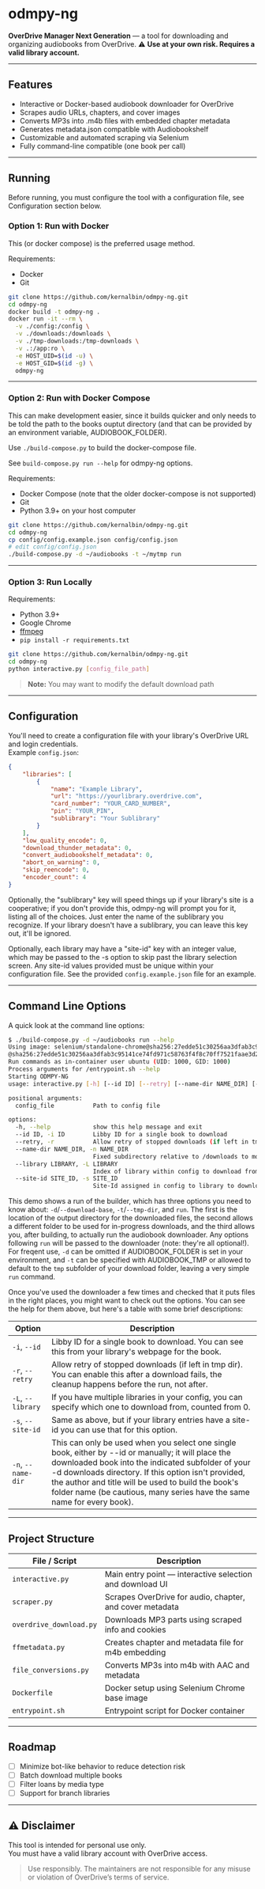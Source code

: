 # odmpy-ng
**OverDrive Manager Next Generation** — a tool for downloading and organizing audiobooks from OverDrive.
⚠️ **Use at your own risk. Requires a valid library account.**

---

## Features

- Interactive or Docker-based audiobook downloader for OverDrive
- Scrapes audio URLs, chapters, and cover images
- Converts MP3s into .m4b files with embedded chapter metadata
- Generates metadata.json compatible with Audiobookshelf
- Customizable and automated scraping via Selenium
- Fully command-line compatible (one book per call)

---

## Running

Before running, you must configure the tool with a configuration file, see
Configuration section below.

### Option 1: Run with Docker

This (or docker compose) is the preferred usage method.

Requirements:
- Docker
- Git

```bash
git clone https://github.com/kernalbin/odmpy-ng.git
cd odmpy-ng
docker build -t odmpy-ng .
docker run -it --rm \
  -v ./config:/config \
  -v ./downloads:/downloads \
  -v ./tmp-downloads:/tmp-downloads \
  -v .:/app:ro \
  -e HOST_UID=$(id -u) \
  -e HOST_GID=$(id -g) \
  odmpy-ng
```

---

### Option 2: Run with Docker Compose

This can make development easier, since it builds quicker and only needs to be
told the path to the books ouptut directory (and that can be provided by an
environment variable, AUDIOBOOK_FOLDER).

Use `./build-compose.py` to build the docker-compose file.

See `build-compose.py run --help` for odmpy-ng options.

Requirements:
- Docker Compose (note that the older docker-compose is not supported)
- Git
- Python 3.9+ on your host computer

```bash
git clone https://github.com/kernalbin/odmpy-ng.git
cd odmpy-ng
cp config/config.example.json config/config.json
# edit config/config.json
./build-compose.py -d ~/audiobooks -t ~/mytmp run
```

---

### Option 3: Run Locally

Requirements:
- Python 3.9+
- Google Chrome
- [ffmpeg](https://ffmpeg.org/download.html)
- `pip install -r requirements.txt`

```bash
git clone https://github.com/kernalbin/odmpy-ng.git
cd odmpy-ng
python interactive.py [config_file_path]
```

> **Note:** You may want to modify the default download path

---

## Configuration

You'll need to create a configuration file with your library's OverDrive URL and login credentials.  
Example `config.json`:

```json
{
    "libraries": [
        {
            "name": "Example Library",
            "url": "https://yourlibrary.overdrive.com",
            "card_number": "YOUR_CARD_NUMBER",
            "pin": "YOUR_PIN",
            "sublibrary": "Your Sublibrary"
        }
    ],
    "low_quality_encode": 0,
    "download_thunder_metadata": 0,
    "convert_audiobookshelf_metadata": 0,
    "abort_on_warning": 0,
    "skip_reencode": 0,
    "encoder_count": 4
}
```

Optionally, the "sublibrary" key will speed things up if your library's site is
a cooperative; if you don't provide this, odmpy-ng will prompt you for it,
listing all of the choices. Just enter the name of the sublibrary you
recognize. If your library doesn't have a sublibrary, you can leave this key
out, it'll be ignored.

Optionally, each library may have a "site-id" key with an integer value, which
may be passed to the -s option to skip past the library selection screen. Any
site-id values provided must be unique within your configuration file. See the
provided `config.example.json` file for an example.

---

## Command Line Options

A quick look at the command line options:

```bash
$ ./build-compose.py -d ~/audiobooks run --help
Using image: selenium/standalone-chrome@sha256:27edde51c30256aa3dfab3c95141ce74fd971c58763f4f8c70ff7521faae3d2b.
@sha256:27edde51c30256aa3dfab3c95141ce74fd971c58763f4f8c70ff7521faae3d2b
Run commands as in-container user ubuntu (UID: 1000, GID: 1000)
Process arguments for /entrypoint.sh --help
Starting ODMPY-NG
usage: interactive.py [-h] [--id ID] [--retry] [--name-dir NAME_DIR] [--library LIBRARY | --site-id SITE_ID] config_file

positional arguments:
  config_file           Path to config file

options:
  -h, --help            show this help message and exit
  --id ID, -i ID        Libby ID for a single book to download
  --retry, -r           Allow retry of stopped downloads (if left in tmp dir)
  --name-dir NAME_DIR, -n NAME_DIR
                        Fixed subdirectory relative to /downloads to move single downloaded book to
  --library LIBRARY, -L LIBRARY
                        Index of library within config to download from
  --site-id SITE_ID, -s SITE_ID
                        Site-Id assigned in config to library to download from
```

This demo shows a run of the builder, which has three options you need to know
about: `-d`/`--download-base`, `-t`/`--tmp-dir`, and `run`. The first is the
location of the output directory for the downloaded files, the second allows a
different folder to be used for in-progress downloads, and the third allows
you, after building, to actually run the audiobook downloader. Any options
following `run` will be passed to the downloader (note: they're all optional!).
For freqent use, `-d` can be omitted if AUDIOBOOK_FOLDER is set in your
environment, and `-t` can be specified with AUDIOBOOK_TMP or allowed to default
to the `tmp` subfolder of your download folder, leaving a very simple `run`
command.

Once you've used the downloader a few times and checked that it puts files in
the right places, you might want to check out the options. You can see the help
for them above, but here's a table with some brief descriptions:

| Option                | Description |
|-----------------------|-------------|
| `-i`, `--id`              | Libby ID for a single book to download. You can see this from your library's webpage for the book. |
| `-r`, `--retry`           | Allow retry of stopped downloads (if left in tmp dir). You can enable this after a download fails, the cleanup happens before the run, not after. |
| `-L`, `--library`         | If you have multiple libraries in your config, you can specify which one to download from, counted from 0. |
| `-s`, `--site-id`         | Same as above, but if your library entries have a site-id you can use that for this option. |
| `-n`, `--name-dir`        | This can only be used when you select one single book, either by --id or manually; it will place the downloaded book into the indicated subfolder of your -d downloads directory. If this option isn't provided, the author and title will be used to build the book's folder name (be cautious, many series have the same name for every book). |

---

## Project Structure

| File / Script             | Description |
|--------------------------|-------------|
| `interactive.py`         | Main entry point — interactive selection and download UI |
| `scraper.py`             | Scrapes OverDrive for audio, chapter, and cover metadata |
| `overdrive_download.py`  | Downloads MP3 parts using scraped info and cookies |
| `ffmetadata.py`          | Creates chapter and metadata file for m4b embedding |
| `file_conversions.py`    | Converts MP3s into m4b with AAC and metadata |
| `Dockerfile`             | Docker setup using Selenium Chrome base image |
| `entrypoint.sh`          | Entrypoint script for Docker container |

---

## Roadmap

- [ ] Minimize bot-like behavior to reduce detection risk  
- [ ] Batch download multiple books  
- [ ] Filter loans by media type
- [ ] Support for branch libraries

---

## ⚠️ Disclaimer

This tool is intended for personal use only.  
You must have a valid library account with OverDrive access.

> Use responsibly. The maintainers are not responsible for any misuse or violation of OverDrive’s terms of service.
